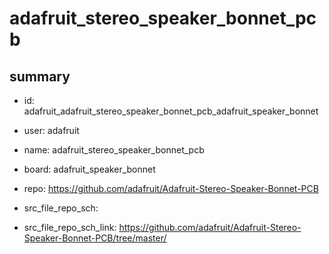# adafruit_stereo_speaker_bonnet_pcb
 
## summary 
* id: adafruit_adafruit_stereo_speaker_bonnet_pcb_adafruit_speaker_bonnet
* user: adafruit
* name: adafruit_stereo_speaker_bonnet_pcb
* board: adafruit_speaker_bonnet
* repo: https://github.com/adafruit/Adafruit-Stereo-Speaker-Bonnet-PCB



* src_file_repo_sch: 
* src_file_repo_sch_link: https://github.com/adafruit/Adafruit-Stereo-Speaker-Bonnet-PCB/tree/master/






